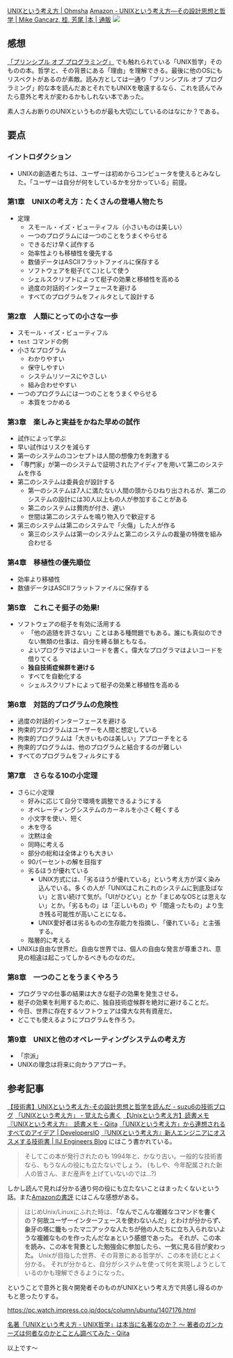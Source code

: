 [UNIXという考え方 | Ohmsha](https://www.ohmsha.co.jp/book/9784274064067/)
[Amazon - UNIXという考え方―その設計思想と哲学 | Mike Gancarz, 桂, 芳尾 |本 | 通販](https://www.amazon.co.jp/dp/4274064069)
![](https://images-na.ssl-images-amazon.com/images/I/518ME653H3L._SX330_BO1,204,203,200_.jpg)


## 感想

[「プリンシプル オブ プログラミング」](https://qiita.com/e99h2121/items/89f095f64086436cb0c4) でも触れられている「UNIX哲学」そのものの本。哲学と、その背景にある「理由」を理解できる。最後に他のOSにもリスペクトがあるのが素敵。読み方としては一通り「プリンシプル オブ プログラミング」的な本を読んだあとそれでもUNIXを敬遠するなら、これを読んでみたら意外と考えが変わるかもしれない本であった。

素人さんお断りのUNIXというものが最も大切にしているのはなにか？である。


## 要点
### イントロダクション
- UNIXの創造者たちは、ユーザーは初めからコンピュータを使えるとみなした。「ユーザーは自分が何をしているかを分かっている」前提。

### 第1章　UNIXの考え方：たくさんの登場人物たち

- 定理
    - スモール・イズ・ビューティフル（小さいものは美しい）
    - 一つのプログラムには一つのことをうまくやらせる
    - できるだけ早く試作する
    - 効率性よりも移植性を優先する
    - 数値データはASCIIフラットファイルに保存する
    - ソフトウェアを梃子(てこ)として使う
    - シェルスクリプトによって梃子の効果と移植性を高める
    - 過度の対話的インターフェースを避ける
    - すべてのプログラムをフィルタとして設計する


### 第2章　人類にとっての小さな一歩

- スモール・イズ・ビューティフル
- `test` コマンドの例
- 小さなプログラム
    - わかりやすい
    - 保守しやすい
    - システムリソースにやさしい
    - 組み合わせやすい
- 一つのプログラムには一つのことをうまくやらせる
    - 本質をつかめる
    
### 第3章　楽しみと実益をかねた早めの試作
- 試作によって学ぶ
- 早い試作はリスクを減らす
- 第一のシステムのコンセプトは人間の想像力を刺激する
- 「専門家」が第一のシステムで証明されたアイディアを用いて第二のシステムを作る
- 第二のシステムは委員会が設計する
    - 第一のシステムは7人に満たない人間の頭からひねり出されるが、第二のシステムの設計には30人以上もの人が参加することがある
    - 第二のシステムは贅肉が付き、遅い
    - 世間は第二のシステムを鳴り物入りで歓迎する
- 第三のシステムは第二のシステムで「火傷」した人が作る
    - 第三のシステムは第一のシステムと第二のシステムの裁量の特徴を組み合わせる
### 第4章　移植性の優先順位
- 効率より移植性
- 数値データはASCIIフラットファイルに保存する
### 第5章　これこそ挺子の効果!
- ソフトウェアの梃子を有効に活用する
    - 「他の追随を許さない」ことはある種問題でもある。誰にも真似のできない無類の仕事は、自分を縛る鎖ともなる。
    - よいプログラマはよいコードを書く。偉大なプログラマはよいコードを借りてくる
    - **独自技術症候群を避ける**
    - すべてを自動化する
    - シェルスクリプトによって梃子の効果と移植性を高める
### 第6章　対話的プログラムの危険性
- 過度の対話的インターフェースを避ける
- 拘束的プログラムはユーザーを人間と想定している
- 拘束的プログラムは「大きいものは美しい」アプローチをとる
- 拘束的プログラムは、他のプログラムと結合するのが難しい
- すべてのプログラムをフィルタにする
### 第7章　さらなる10の小定理
- さらに小定理
    - 好みに応じて自分で環境を調整できるようにする
    - オペレーティングシステムのカーネルを小さく軽くする
    - 小文字を使い、短く
    - 木を守る
    - 沈黙は金
    - 同時に考える
    - 部分の総和は全体よりも大きい
    - 90パーセントの解を目指す
    - 劣るほうが優れている
        - UNIX方式には、「劣るほうが優れている」という考え方が深く染み込んでいる。多くの人が「UNIXはこれこれのシステムに到底及ばない」と言い続けて気が。「UIがひどい」とか「まじめなOSとは思えない」とか。「劣るもの」は「正しいもの」や「間違ったもの」より生き残る可能性が高いことになる。
        - UNIX愛好者は劣るものの生存能力を指摘し、「優れている」と主張する。
    - 階層的に考える
- UNIXは自由な世界だ。自由な世界では、個人の自由な発言が尊重され、意見の相違は起こってしかるべきものなのだ。
### 第8章　一つのことをうまくやろう
- プログラマの仕事の結果は大きな梃子の効果を発生させる。
- 梃子の効果を利用するために、独自技術症候群を絶対に避けることだ。
- 今日、世界に存在するソフトウェアは偉大な共有資産だ。
- どこでも使えるようにプログラムを作ろう。
### 第9章　UNIXと他のオペレーティングシステムの考え方
- 「宗派」
- UNIXの理念は将来に向かうアプローチ。


## 参考記事
[【技術書】UNIXという考え方-その設計思想と哲学を読んだ - suzu6の技術ブログ](https://www.suzu6.net/posts/316-the-unix-philosophy/)
[「UNIXという考え方」 - 覚えたら書く](https://blog.y-yuki.net/entry/2016/09/13/010000)
[【Unixという考え方】読書メモ](https://zenn.dev/mtd6458/articles/afbdda9481d511)
[『UNIXという考え方』　読書メモ - Qiita](https://qiita.com/ohkawa/items/2e204b7a9e8139741a01)
[「UNIXという考え方」から連想されるすべてのアイデア | DevelopersIO](https://dev.classmethod.jp/articles/re-unix-philosophy/)
[『UNIXという考え方』新人エンジニアにオススメする技術書 | IIJ Engineers Blog](https://eng-blog.iij.ad.jp/archives/5935) にはこう書かれている。
> そしてこの本が発行されたのも 1994年と、かなり古い。一般的な技術書なら、もうなんの役にも立たないでしょう。
> (もしや、今年配属された新人の皆さん、まだ産声を上げていないのでは…?)

しかし読んで見れば分かる通り何の役にも立たないことはまったくないという話。また[Amazonの書評](https://www.amazon.co.jp/dp/4274064069) にはこんな感想がある。
> はじめUnix/Linuxにふれた時は、**「なんでこんな複雑なコマンドを書くの？何故ユーザーインターフェースを使わないんだ」とわけが分からず、象牙の塔に籠もったマニアックな人たちが他の人たちに立ち入られないような複雑なものを作ったんだなぁという感想であった。
> それが、この本を読み、この本を背景とした勉強会に参加したら、一気に見る目が変わった。**
Unixが目指した世界、その背景にある哲学が、この本を読むとよく分かる。
それが分かると、自分がシステムを使って何を実現しようとしているのかも理解できるようになった。

ということで意外と我々開発者そのものがUNIXという考え方で共感し得るのかもと思ったりする。

https://pc.watch.impress.co.jp/docs/column/ubuntu/1407176.html

[名著「UNIXという考え方 - UNIX哲学」は本当に名著なのか？ 〜 著者のガンカーズは何者なのかとことん調べてみた - Qiita](https://qiita.com/ko1nksm/items/f1800c6ff6dd649d7429)

以上です～
